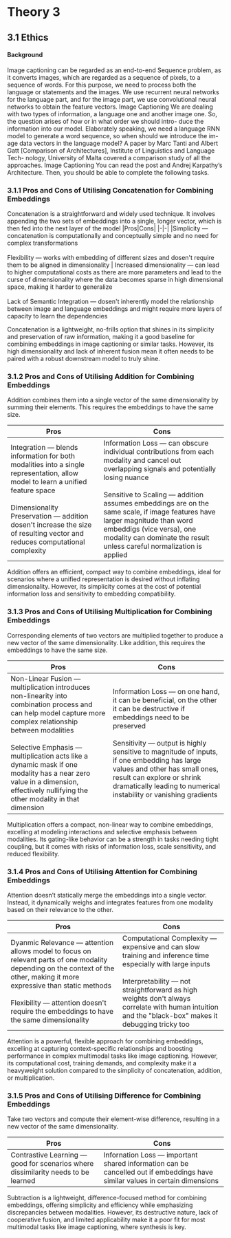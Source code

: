 # Theory 3

## 3.1 Ethics

#### Background

Image captioning can be regarded as an end-to-end Sequence problem, as it
converts images, which are regarded as a sequence of pixels, to a sequence of
words. For this purpose, we need to process both the language or statements
and the images. We use recurrent neural networks for the language part, and
for the image part, we use convolutional neural networks to obtain the feature
vectors. Image Captioning
We are dealing with two types of information, a language one and another
image one. So, the question arises of how or in what order we should intro-
duce the information into our model. Elaborately speaking, we need a language
RNN model to generate a word sequence, so when should we introduce the im-
age data vectors in the language model? A paper by Marc Tanti and Albert
Gatt [Comparison of Architectures], Institute of Linguistics and Language Tech-
nology, University of Malta covered a comparison study of all the approaches.
Image Captioning
You can read the post and Andrej Karpathy’s Architecture.
Then, you should be able to complete the following tasks.

### 3.1.1 Pros and Cons of Utilising Concatenation for Combining Embeddings
Concatenation is a straightforward and widely used technique. It involves appending the two sets of embeddings into a single, longer vector, which is then fed into the next layer of the model
|Pros|Cons|
|-|-|
|Simplicity — concatenation is computationally and conceptually simple and no need for complex transformations <br/> <br/> Flexibility — works with embedding of different sizes and dosen't require them to be aligned in dimensionality | Increased dimensionality — can lead to higher computational costs as there are more parameters and lead to the curse of dimensionality where the data becomes sparse in high dimensional space, making it harder to generalize <br/><br/>  Lack of Semantic Integration — dosen't inherently model the relationship between image and language embeddings and might require more layers of capacity to learn the dependencies

Concatenation is a lightweight, no-frills option that shines in its simplicity and preservation of raw information, making it a good baseline for combining embeddings in image captioning or similar tasks. However, its high dimensionality and lack of inherent fusion mean it often needs to be paired with a robust downstream model to truly shine.

### 3.1.2 Pros and Cons of Utilising Addition for Combining Embeddings
Addition combines them into a single vector of the same dimensionality by summing their elements. This requires the embeddings to have the same size.

|Pros|Cons|
|-|-|
|Integration — blends information for both modalities into a single representation, allow model to learn a unified feature space <br/><br/>  Dimensionality Preservation — addition dosen't increase the size of resulting vector and reduces computational complexity|Information Loss — can obscure individual contributions from each modality and cancel out overlapping signals and potentially losing nuance <br/><br/> Sensitive to Scaling — addition assumes embeddings are on the same scale, if image features have larger magnitude than word embeddigs (vice versa), one modality can dominate the result unless careful normalization is applied |

Addition offers an efficient, compact way to combine embeddings, ideal for scenarios where a unified representation is desired without inflating dimensionality. However, its simplicity comes at the cost of potential information loss and sensitivity to embedding compatibility.

### 3.1.3 Pros and Cons of Utilising Multiplication for Combining Embeddings
Corresponding elements of two vectors are multiplied together to produce a new vector of the same dimensionality. Like addition, this requires the embeddings to have the same size.

|Pros|Cons|
|-|-|
|Non-Linear Fusion — multiplication introduces non-linearity into combination process and can help model capture more complex relationship between modalities <br/><br/> Selective Emphasis — multiplication acts like a dynamic mask if one modality has a near zero value in a dimension, effectively nullifying the other modality in that dimension| Information Loss — on one hand, it can be beneficial, on the other it can be destructive if embeddings need to be preserved <br/><br/> Sensitivity — output is highly sensitive to magnitude of inputs, if one embedding has large values and other has small ones, result can explore or shrink dramatically leading to numerical instability or vanishing gradients|

Multiplication offers a compact, non-linear way to combine embeddings, excelling at modeling interactions and selective emphasis between modalities. Its gating-like behavior can be a strength in tasks needing tight coupling, but it comes with risks of information loss, scale sensitivity, and reduced flexibility.

### 3.1.4 Pros and Cons of Utilising Attention for Combining Embeddings
Attention doesn’t statically merge the embeddings into a single vector. Instead, it dynamically weighs and integrates features from one modality based on their relevance to the other.

|Pros|Cons|
|-|-|
|Dyanmic Relevance — attention allows model to focus on relevant parts of one modality depending on the context of the other, making it more expressive than static methods <br/><br/> Flexibility — attention doesn't require the embeddings to have the same dimensionality| Computational Complexity — expensive and can slow training and inference time especially with large inputs <br/><br/> Interpretability — not straightforward as high weights don't always correlate with human intuition and the "black-box" makes it debugging tricky too|

Attention is a powerful, flexible approach for combining embeddings, excelling at capturing context-specific relationships and boosting performance in complex multimodal tasks like image captioning. However, its computational cost, training demands, and complexity make it a heavyweight solution compared to the simplicity of concatenation, addition, or multiplication.

### 3.1.5 Pros and Cons of Utilising Difference for Combining Embeddings
Take two vectors and compute their element-wise difference, resulting in a new vector of the same dimensionality.

|Pros|Cons|
|-|-|
|Contrastive Learning — good for scenarios where dissimilarity needs to be learned|Infornation Loss — important shared information can be cancelled out if embeddings have similar values in certain dimensions|

Subtraction is a lightweight, difference-focused method for combining embeddings, offering simplicity and efficiency while emphasizing discrepancies between modalities. However, its destructive nature, lack of cooperative fusion, and limited applicability make it a poor fit for most multimodal tasks like image captioning, where synthesis is key.

